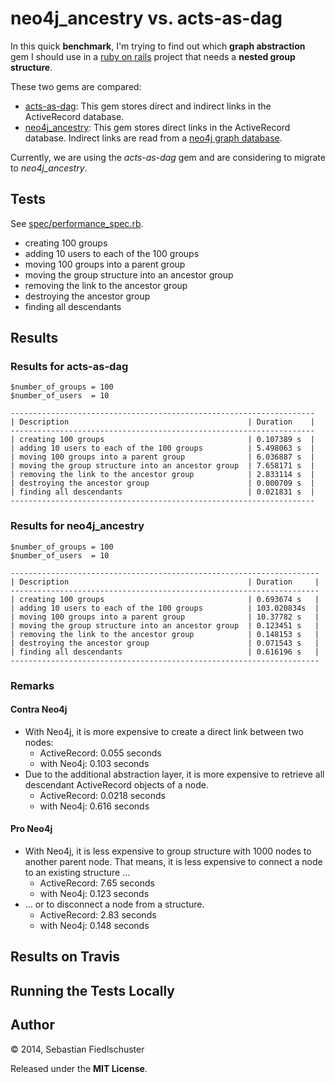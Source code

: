 # neo4j_ancestry vs. acts-as-dag

In this quick **benchmark**, I'm trying to find out which **graph abstraction** gem I should use in a [ruby on rails](http://rubyonrails.org) project that needs a **nested group structure**.

These two gems are compared:

* [acts-as-dag](https://github.com/resgraph/acts-as-dag): This gem stores direct and indirect links in the ActiveRecord database.
* [neo4j_ancestry](https://github.com/fiedl/neo4j_ancestry): This gem stores direct links in the ActiveRecord database. Indirect links are read from a [neo4j graph database](http://neo4j.com).

Currently, we are using the *acts-as-dag* gem and are considering to migrate to *neo4j_ancestry*.

## Tests

See [spec/performance_spec.rb](spec/performance_spec.rb).

* creating 100 groups
* adding 10 users to each of the 100 groups
* moving 100 groups into a parent group
* moving the group structure into an ancestor group
* removing the link to the ancestor group
* destroying the ancestor group
* finding all descendants

## Results

### Results for acts-as-dag

    $number_of_groups = 100
    $number_of_users  = 10

    --------------------------------------------------------------------
    | Description                                        | Duration    |
    --------------------------------------------------------------------
    | creating 100 groups                                | 0.107389 s  |
    | adding 10 users to each of the 100 groups          | 5.498063 s  |
    | moving 100 groups into a parent group              | 6.036887 s  |
    | moving the group structure into an ancestor group  | 7.658171 s  |
    | removing the link to the ancestor group            | 2.833114 s  |
    | destroying the ancestor group                      | 0.000709 s  |
    | finding all descendants                            | 0.021831 s  |
    --------------------------------------------------------------------

### Results for neo4j_ancestry

    $number_of_groups = 100
    $number_of_users  = 10

    ---------------------------------------------------------------------
    | Description                                        | Duration     |
    ---------------------------------------------------------------------
    | creating 100 groups                                | 0.693674 s   |
    | adding 10 users to each of the 100 groups          | 103.020834s  |
    | moving 100 groups into a parent group              | 10.37782 s   |
    | moving the group structure into an ancestor group  | 0.123451 s   |
    | removing the link to the ancestor group            | 0.148153 s   |
    | destroying the ancestor group                      | 0.071543 s   |
    | finding all descendants                            | 0.616196 s   |
    ---------------------------------------------------------------------

### Remarks

#### Contra Neo4j

* With Neo4j, it is more expensive to create a direct link between two nodes:
  * ActiveRecord: 0.055 seconds
  * with Neo4j:   0.103 seconds
* Due to the additional abstraction layer, it is more expensive to retrieve all descendant ActiveRecord objects of a node.
  * ActiveRecord: 0.0218 seconds
  * with Neo4j:   0.616 seconds

#### Pro Neo4j

* With Neo4j, it is less expensive to group structure with 1000 nodes to another parent node. That means, it is less expensive to connect a node to an existing structure …
  * ActiveRecord: 7.65 seconds
  * with Neo4j:   0.123 seconds
* … or to disconnect a node from a structure.
  * ActiveRecord: 2.83 seconds
  * with Neo4j:   0.148 seconds


## Results on Travis

## Running the Tests Locally

## Author

&copy; 2014, Sebastian Fiedlschuster

Released under the **MIT License**.
